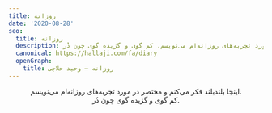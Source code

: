 ```yaml
---
title: روزانه
date: '2020-08-28'
seo:
  title: روزانه
  description: اینجا بلندبلند فکر می‌کنم و مختصر در مورد تجربه‌های روزانه‌ام می‌نویسم. کم گوی و گزیده گوی چون دُر.
  canonical: https://hallaji.com/fa/diary
  openGraph:
    title: روزانه — وحید حلاجی
---
```

<p align="center">
  اینجا بلندبلند فکر می‌کنم و مختصر در مورد تجربه‌های روزانه‌ام می‌نویسم.<br />
  کم گوی و گزیده گوی چون دُر.
</p>
